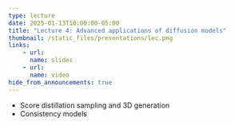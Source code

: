 ```yaml
---
type: lecture
date: 2025-01-13T10:00:00-05:00
title: "Lecture 4: Advanced applications of diffusion models"
thumbnail: /static_files/presentations/lec.png
links:
    - url:
      name: slides
    - url:
      name: video
hide_from_announcements: true
---
```

 * Score distillation sampling and 3D generation
 * Consistency models

<!--
**Suggested Readings:**
- [Readings 1](http://example.com)
- [Readings 2](http://example.com)
-->
